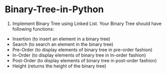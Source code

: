 # Binary-Tree-in-Python

1. Implement Binary Tree using Linked List. Your Binary Tree should have following functions:

- Insertion (to insert an element in a binary tree)
- Search (to search an element in the binary tree)
- Pre-Order (to display elements of binary tree in pre-order fashion) 
- In-Order (to display elements of binary tree in In-order fashion)
- Post-Order (to display elements of binary tree in post-order fashion)
- Height (returns the height of the binary tree)
